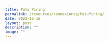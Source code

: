 ```yaml
---
title: Putu Piring
permalink: /resources/connexionsg/PutuPiring/
date: 2022-12-16
layout: post
description: ""
image: ""
---
```

